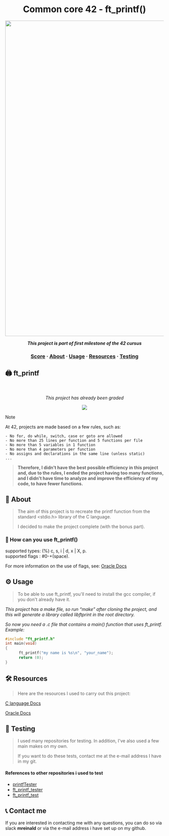 <h1 align="center">
  Common core 42 - ft_printf()
</h1>

<p align="center">
<img src="https://github.com/tmatheusdiniz/42-ft_printf/releases/download/images/ft_printf.webp" width="1000" hidth="200">
</P>
<p align="center">
    <b><i>This project is part of first milestone of the 42 cursus</i></b>
</p>

<h3 align="center">
    <a href="#%EF%B8%8F-ft_printf">Score</a>
    <span> · </span>
    <a href="#-about">About</a>
    <span> · </span>
    <a href="#%EF%B8%8F-usage">Usage</a>
    <span> · </span>
    <a href="#%EF%B8%8F-resources">Resources</a>
    <span> · </span>
    <a href="#%EF%B8%8F-testing">Testing</a>
</h3>

## 🖨️ ft_printf
<br>
<div align="center">
    <p><i>This project has already been graded</i></p>
    <img src="https://github.com/tmatheusdiniz/42-libft/releases/download/Note/score.png")>
</div>

> [!note]
> At 42, projects are made based on a few rules, such as: 

	- No for, do while, switch, case or goto are allowed
	- No more than 25 lines per function and 5 functions per file
	- No more than 5 variables in 1 function
 	- No more than 4 parameters per function
  	- No assigns and declarations in the same line (unless static)
	... 
><b>Therefore, I didn't have the best possible efficiency in this project and, due to the rules, I ended the project having too many functions, and I didn't have time to analyze and improve the efficiency of my code, to have fewer functions.</b>

## 📖 About
> The aim of this project is to recreate the printf function from the standard <stdio.h> library of the C language.
> 
> I decided to make the project complete (with the bonus part).
### 🧐 How can you use ft_printf()

supported types: (%) c, s, i | d, x | X, p.  
supported flags : #0-+(space).

For more information on the use of flags, see: [Oracle Docs](https://docs.oracle.com/cd/E19253-01/817-6223/chp-fmt-1.2/index.html)

## ⚙️ Usage
> To be able to use ft_printf, you'll need to install the gcc compiler, if you don't already have it.</i>

<i>This project has a make file, so run “make” after cloning the project, and this will generate a library called libftprint in the root directory.</i>

<i>So now you need a .c file that contains a main() function that uses ft_printf. Example: </i>
```c
#include "ft_printf.h"
int main(void)
{
      ft_printf("my name is %s\n", "your_name");
      return (0);
}
```
## 🛠️ Resources
> Here are the resources I used to carry out this project:

[C language Docs](https://www.gnu.org/software/c-intro-and-ref/manual/c-intro-and-ref.html)

[Oracle Docs](https://docs.oracle.com/cd/E19253-01/817-6223/chp-fmt-1.2/index.html)

## 🧪 Testing
> I used many repositories for testing. In addition, I've also used a few main makes on my own.
> 
> If you want to do these tests, contact me at the e-mail address I have in my git.

#### References to other repositories i used to test
* [printfTester](https://github.com/Tripouille/printfTester)
* [ft_printf_tester](https://github.com/paulo-santana/ft_printf_tester)
* [ft_printf_test](https://github.com/cacharle/ft_printf_test)

## 📞 Contact me

If you are interested in contacting me with any questions, you can do so via slack <b>mreinald</b> or via the e-mail address i have set up on my github.
